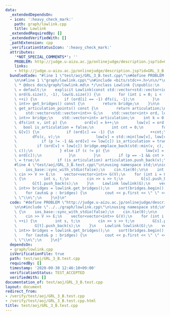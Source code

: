 ```yaml
---
data:
  _extendedDependsOn:
  - icon: ':heavy_check_mark:'
    path: graph/lowlink.cpp
    title: Lowlink
  _extendedRequiredBy: []
  _extendedVerifiedWith: []
  _pathExtension: cpp
  _verificationStatusIcon: ':heavy_check_mark:'
  attributes:
    '*NOT_SPECIAL_COMMENTS*': ''
    PROBLEM: http://judge.u-aizu.ac.jp/onlinejudge/description.jsp?id=GRL_3_B
    links:
    - http://judge.u-aizu.ac.jp/onlinejudge/description.jsp?id=GRL_3_B
  bundledCode: "#line 1 \"test/aoj/GRL_3_B.test.cpp\"\n#define PROBLEM \"http://judge.u-aizu.ac.jp/onlinejudge/description.jsp?id=GRL_3_B\"\
    \n\n#line 1 \"graph/lowlink.cpp\"\n#include <bits/stdc++.h>\n\n/*\n * @brief Lowlink\n\
    \ * @docs docs/graph/lowlink.md\n */\nclass Lowlink {\npublic:\n    Lowlink()\
    \ = default;\n    explicit Lowlink(const std::vector<std::vector<int>> G) : G(G),\
    \ ord(G.size(), -1), low(G.size()) {\n        for (int i = 0; i < (int) G.size();\
    \ ++i) {\n            if (ord[i] == -1) dfs(i, -1);\n        }\n    }\n\n    std::vector<std::pair<int,\
    \ int>> get_bridges() const {\n        return bridge;\n    }\n\n    std::vector<int>\
    \ get_articulation_points() const {\n        return articulation;\n    }\n\nprivate:\n\
    \    std::vector<std::vector<int>> G;\n    std::vector<int> ord, low;\n    std::vector<std::pair<int,\
    \ int>> bridge;\n    std::vector<int> articulation;\n    int k = 0;\n\n    void\
    \ dfs(int v, int p) {\n        ord[v] = k++;\n        low[v] = ord[v];\n     \
    \   bool is_articulation = false;\n        int cnt = 0;\n        for (int c :\
    \ G[v]) {\n            if (ord[c] == -1) {\n                ++cnt;\n         \
    \       dfs(c, v);\n                low[v] = std::min(low[v], low[c]);\n     \
    \           if (p != -1 && ord[v] <= low[c]) is_articulation = true;\n       \
    \         if (ord[v] < low[c]) bridge.emplace_back(std::min(v, c), std::max(v,\
    \ c));\n            } else if (c != p) {\n                low[v] = std::min(low[v],\
    \ ord[c]);\n            }\n        }\n        if (p == -1 && cnt > 1) is_articulation\
    \ = true;\n        if (is_articulation) articulation.push_back(v);\n    }\n};\n\
    #line 4 \"test/aoj/GRL_3_B.test.cpp\"\n\nusing namespace std;\n\nint main() {\n\
    \    ios_base::sync_with_stdio(false);\n    cin.tie(0);\n\n    int V, E;\n   \
    \ cin >> V >> E;\n    vector<vector<int>> G(V);\n    for (int i = 0; i < E; ++i)\
    \ {\n        int s, t;\n        cin >> s >> t;\n        G[s].push_back(t);\n \
    \       G[t].push_back(s);\n    }\n    Lowlink lowlink(G);\n    vector<pair<int,\
    \ int>> bridges = lowlink.get_bridges();\n    sort(bridges.begin(), bridges.end());\n\
    \    for (auto& p : bridges) {\n        cout << p.first << \" \" << p.second <<\
    \ \"\\n\";\n    }\n}\n"
  code: "#define PROBLEM \"http://judge.u-aizu.ac.jp/onlinejudge/description.jsp?id=GRL_3_B\"\
    \n\n#include \"../../graph/lowlink.cpp\"\n\nusing namespace std;\n\nint main()\
    \ {\n    ios_base::sync_with_stdio(false);\n    cin.tie(0);\n\n    int V, E;\n\
    \    cin >> V >> E;\n    vector<vector<int>> G(V);\n    for (int i = 0; i < E;\
    \ ++i) {\n        int s, t;\n        cin >> s >> t;\n        G[s].push_back(t);\n\
    \        G[t].push_back(s);\n    }\n    Lowlink lowlink(G);\n    vector<pair<int,\
    \ int>> bridges = lowlink.get_bridges();\n    sort(bridges.begin(), bridges.end());\n\
    \    for (auto& p : bridges) {\n        cout << p.first << \" \" << p.second <<\
    \ \"\\n\";\n    }\n}"
  dependsOn:
  - graph/lowlink.cpp
  isVerificationFile: true
  path: test/aoj/GRL_3_B.test.cpp
  requiredBy: []
  timestamp: '2020-09-30 12:46:10+09:00'
  verificationStatus: TEST_ACCEPTED
  verifiedWith: []
documentation_of: test/aoj/GRL_3_B.test.cpp
layout: document
redirect_from:
- /verify/test/aoj/GRL_3_B.test.cpp
- /verify/test/aoj/GRL_3_B.test.cpp.html
title: test/aoj/GRL_3_B.test.cpp
---
```

